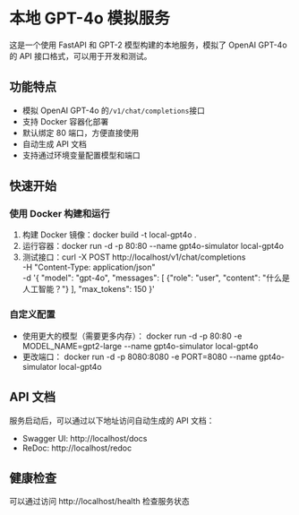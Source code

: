 # 本地 GPT-4o 模拟服务

这是一个使用 FastAPI 和 GPT-2 模型构建的本地服务，模拟了 OpenAI GPT-4o 的 API 接口格式，可以用于开发和测试。

## 功能特点

- 模拟 OpenAI GPT-4o 的`/v1/chat/completions`接口
- 支持 Docker 容器化部署
- 默认绑定 80 端口，方便直接使用
- 自动生成 API 文档
- 支持通过环境变量配置模型和端口

## 快速开始

### 使用 Docker 构建和运行

1. 构建 Docker 镜像：docker build -t local-gpt4o .
2. 运行容器：docker run -d -p 80:80 --name gpt4o-simulator local-gpt4o
3. 测试接口：curl -X POST http://localhost/v1/chat/completions \
   -H "Content-Type: application/json" \
   -d '{
   "model": "gpt-4o",
   "messages": [
   {"role": "user", "content": "什么是人工智能？"}
   ],
   "max_tokens": 150
   }'

### 自定义配置

- 使用更大的模型（需要更多内存）：
  docker run -d -p 80:80 -e MODEL_NAME=gpt2-large --name gpt4o-simulator local-gpt4o
- 更改端口：
  docker run -d -p 8080:8080 -e PORT=8080 --name gpt4o-simulator local-gpt4o

## API 文档

服务启动后，可以通过以下地址访问自动生成的 API 文档：

- Swagger UI: http://localhost/docs
- ReDoc: http://localhost/redoc

## 健康检查

可以通过访问 http://localhost/health 检查服务状态
